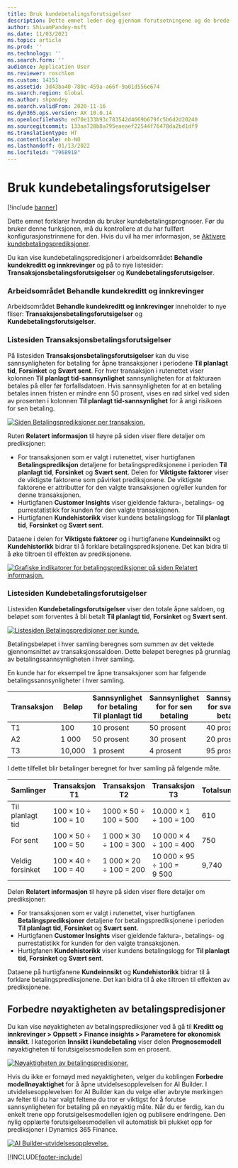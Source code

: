```yaml
---
title: Bruk kundebetalingsforutsigelser
description: Dette emnet leder deg gjennom forutsetningene og de brede trinnene som kreves for å bruke en prøveversjon av Finance Insights.
author: ShivamPandey-msft
ms.date: 11/03/2021
ms.topic: article
ms.prod: ''
ms.technology: ''
ms.search.form: ''
audience: Application User
ms.reviewer: roschlom
ms.custom: 14151
ms.assetid: 3d43ba40-780c-459a-a66f-9a01d556e674
ms.search.region: Global
ms.author: shpandey
ms.search.validFrom: 2020-11-16
ms.dyn365.ops.version: AX 10.0.14
ms.openlocfilehash: ed70e133b93c783542d4669b679fc5b6d2d20240
ms.sourcegitcommit: 133aa728b8a795eaeaef22544f76478da2bd1df9
ms.translationtype: HT
ms.contentlocale: nb-NO
ms.lasthandoff: 01/13/2022
ms.locfileid: "7968918"
---
```

# <a name="use-customer-payment-predictions"></a>Bruk kundebetalingsforutsigelser

[!include [banner](../includes/banner.md)]

Dette emnet forklarer hvordan du bruker kundebetalingsprognoser. Før du bruker denne funksjonen, må du kontrollere at du har fullført konfigurasjonstrinnene for den. Hvis du vil ha mer informasjon, se [Aktivere kundebetalingsprediksjoner](enable-cust-paymnt-prediction.md).

Du kan vise kundebetalingspredisjoner i arbeidsområdet **Behandle kundekreditt og innkrevinger** og på to nye listesider: **Transaksjonsbetalingsforutsigelser** og **Kundebetalingsforutsigelser**.

### <a name="manage-customer-credit-and-collections-workspace"></a>Arbeidsområdet Behandle kundekreditt og innkrevinger

Arbeidsområdet **Behandle kundekreditt og innkrevinger** inneholder to nye fliser: **Transaksjonsbetalingsforutsigelser** og **Kundebetalingsforutsigelser**.

### <a name="transaction-payment-predictions-list-page"></a>Listesiden Transaksjonsbetalingsforutsigelser

På listesiden **Transaksjonsbetalingsforutsigelser** kan du vise sannsynligheten for betaling for åpne transaksjoner i periodene **Til planlagt tid**, **Forsinket** og **Svært sent**. For hver transaksjon i rutenettet viser kolonnen **Til planlagt tid-sannsynlighet** sannsynligheten for at fakturaen betales på eller før forfallsdatoen. Hvis sannsynligheten for at en betaling betales innen fristen er mindre enn 50 prosent, vises en rød sirkel ved siden av prosenten i kolonnen **Til planlagt tid-sannsynlighet** for å angi risikoen for sen betaling.

[![Siden Betalingsprediksjoner per transaksjon.](./media/payment-predictions-per-transaction.png)](./media/payment-predictions-per-transaction.png)

Ruten **Relatert informasjon** til høyre på siden viser flere detaljer om prediksjoner:

- For transaksjonen som er valgt i rutenettet, viser hurtigfanen **Betalingsprediksjon** detaljene for betalingsprediksjonene i perioden **Til planlagt tid**, **Forsinket** og **Svært sent**. Delen for **Viktigste faktorer** viser de viktigste faktorene som påvirket prediksjonene. De viktigste faktorene er attributter for den valgte transaksjonen og/eller kunden for denne transaksjonen.
- Hurtigfanen **Customer Insights** viser gjeldende faktura-, betalings- og purrestatistikk for kunden for den valgte transaksjonen.
- Hurtigfanen **Kundehistorikk** viser kundens betalingslogg for **Til planlagt tid**, **Forsinket** og **Svært sent**.

Dataene i delen for **Viktigste faktorer** og i hurtigfanene **Kundeinnsikt** og **Kundehistorikk** bidrar til å forklare betalingsprediksjonene. Det kan bidra til å øke tiltroen til effekten av prediksjonene.

[![Grafiske indikatorer for betalingsprediksjoner på siden Relatert informasjon.](./media/payment-prediction-gauges.png)](./media/payment-prediction-gauges.png)

### <a name="customer-payment-predictions-list-page"></a>Listesiden Kundebetalingsforutsigelser

Listesiden **Kundebetalingsforutsigelser** viser den totale åpne saldoen, og beløpet som forventes å bli betalt **Til planlagt tid**, **Forsinket** og **Svært sent**.

[![Listesiden Betalingspredisjoner per kunde.](./media/payment-predictions-per-transaction-02.png)](./media/payment-predictions-per-transaction-02.png)

Betalingsbeløpet i hver samling beregnes som summen av det vektede gjennomsnittet av transaksjonssaldoen. Dette beløpet beregnes på grunnlag av betalingssannsynligheten i hver samling.

En kunde har for eksempel tre åpne transaksjoner som har følgende betalingssannsynligheter i hver samling.

| Transaksjon | Beløp | Sannsynlighet for betaling Til planlagt tid | Sannsynlighet for for sen betaling | Sannsynlighet for svært sen betaling |
|-------------|--------|-----------------------------|--------------------------|-------------------------------|
| T1          | 100    | 10 prosent                  | 50 prosent               | 40 prosent                    |
| A2          | 1 000  | 50 prosent                  | 30 prosent               | 20 prosent                    |
| T3          | 10,000 | 1 prosent                   | 4 prosent                | 95 prosent                    |

I dette tilfellet blir betalinger beregnet for hver samling på følgende måte.

| Samlinger   | Transaksjon T1      | Transaksjon T2         | Transaksjon T3            | Totalsum |
|-----------|---------------------|------------------------|---------------------------|-------|
| Til planlagt tid   | 100 × 10 ÷ 100 = 10 | 1000 × 50 ÷ 100 = 500 | 10.000 × 1 ÷ 100 = 100    | 610   |
| For sent      | 100 × 50 ÷ 100 = 50 | 1 000 × 30 ÷ 100 = 300 | 10 000 × 4 ÷ 100 = 400    | 750   |
| Veldig forsinket | 100 × 40 ÷ 100 = 40 | 1 000 × 20 ÷ 100 = 200 | 10 000 × 95 ÷ 100 = 9 500 | 9,740 |

Delen **Relatert informasjon** til høyre på siden viser flere detaljer om prediksjoner:

- For transaksjonen som er valgt i rutenettet, viser hurtigfanen **Betalingsprediksjoner** detaljene for betalingsprediksjonene i perioden **Til planlagt tid**, **Forsinket** og **Svært sent**.
- Hurtigfanen **Customer Insights** viser gjeldende faktura-, betalings- og purrestatistikk for kunden for den valgte transaksjonen.
- Hurtigfanen **Kundehistorikk** viser kundens betalingslogg for **Til planlagt tid**, **Forsinket** og **Svært sent**.

Dataene på hurtigfanene **Kundeinnsikt** og **Kundehistorikk** bidrar til å forklare betalingsprediksjonene. Det kan bidra til å øke tiltroen til effekten av prediksjonene.

## <a name="improving-the-accuracy-of-payment-predictions"></a>Forbedre nøyaktigheten av betalingspredisjoner

Du kan vise nøyaktigheten av betalingsprediksjoner ved å gå til **Kreditt og innkrevinger \> Oppsett \> Finance insights \> Parametere for økonomisk innsikt**. I kategorien **Innsikt i kundebetaling** viser delen **Prognosemodell** nøyaktigheten til forutsigelsesmodellen som en prosent.

[![Nøyaktigheten av betalingspredisjoner.](./media/finance-insights-parameters-accuracy-2nd.png)](./media/finance-insights-parameters-accuracy-2nd.png)

Hvis du ikke er fornøyd med nøyaktigheten, velger du koblingen **Forbedre modellnøyaktighet** for å åpne utvidelsesopplevelsen for AI Builder. I utvidelsesopplevelsen for AI Builder kan du velge eller avbryte merkingen av felter til du har valgt feltene du tror er viktigst for å forutse sannsynligheten for betaling på en nøyaktig måte. Når du er ferdig, kan du enkelt trene opp forutsigelsesmodellen igjen og publisere endringene. Den nylig opplærte forutsigelsesmodellen vil automatisk bli plukket opp for prediksjoner i Dynamics 365 Finance.

[![AI Builder-utvidelsesopplevelse.](./media/ai-builder.png)](./media/ai-builder.png)

[!INCLUDE[footer-include](../../includes/footer-banner.md)]

